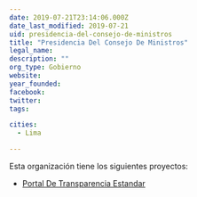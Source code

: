 ```yaml
---
date: 2019-07-21T23:14:06.000Z
date_last_modified: 2019-07-21
uid: presidencia-del-consejo-de-ministros
title: "Presidencia Del Consejo De Ministros"
legal_name: 
description: ""
org_type: Gobierno
website: 
year_founded: 
facebook: 
twitter: 
tags:

cities: 
  - Lima

---
```


Esta organización tiene los siguientes proyectos:

- [Portal De Transparencia Estandar](/i/portal-de-transparencia-estandar.html)
